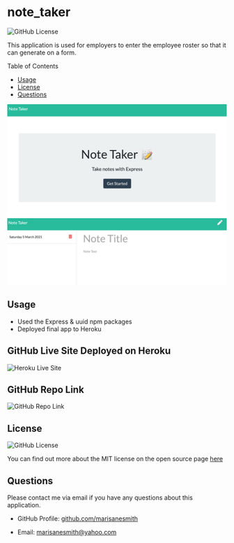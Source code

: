 # note_taker

![GitHub License](https://img.shields.io/badge/license-MIT-green.svg)<br>

This application is used for employers to enter the employee roster so that it can generate on a form. 

Table of Contents
* [Usage](#Usage)
* [License](#License)
* [Questions](#Questions)

![Note Taker Homepage](./public/images/note-taker.png)
![Note Taker 2nd Page](./public/images/note-taker-2.png)

## Usage
* Used the Express & uuid npm packages
* Deployed final app to Heroku

## GitHub Live Site Deployed on Heroku
![Heroku Live Site](https://write-notes-marisa.herokuapp.com/)

## GitHub Repo Link
![GitHub Repo Link](https://github.com/marisanesmith/note_taker)

## License
![GitHub License](https://img.shields.io/badge/license-MIT-green.svg)


You can find out more about the MIT license on the open source page [here](https://www.opensource.org/licenses/MIT)

## Questions

Please contact me via email if you have any questions about this application.

* GitHub Profile: [github.com/marisanesmith](https://github.com/marisanesmith)

* Email: [marisanesmith@yahoo.com](marisanesmith@yahoo.com)